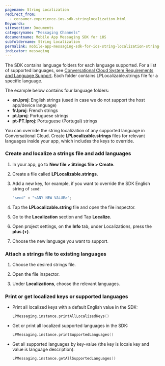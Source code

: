 ```yaml
---
pagename: String Localization
redirect_from:
  - consumer-experience-ios-sdk-stringlocalization.html
Keywords:
sitesection: Documents
categoryname: "Messaging Channels"
documentname: Mobile App Messaging SDK for iOS
subfoldername: String Localization
permalink: mobile-app-messaging-sdk-for-ios-string-localization-string-localization.html
indicator: messaging
---
```


The SDK contains language folders for each language supported. For a list of supported languages, see [Conversational Cloud System Requirements and Language Support](https://ce-sr.s3.amazonaws.com/CA/Admin/Sys%20req/System%20requirements.pdf). Each folder contains LPLocalizable.strings file for a specific language.

The example below contains four language folders:

* **en.lproj**: English strings (used in case we do not support the host app/device language)
* **fr.lproj**: French strings
* **pt.lproj**: Portuguese strings
* **pt-PT.lproj**: Portuguese (Portugal) strings

You can override the string localization of any supported language in Conversational Cloud. Create **LPLocalizable.strings** files for relevant languages inside your app, which includes the keys to override.  

### Create and localize a strings file and add languages

1. In your app, go to **New file > Strings file > Create**.

2. Create a file called **LPLocalizable.strings**.  

3. Add a new key, for example, if you want to override the SDK English string of `send`:  
   
   ```swift
   "send" = "<ANY NEW VALUE>";
   ```

4. Tap the **LPLocalizable.string** file and open the file inspector.

5. Go to the **Localization** section and Tap **Localize**.

6. Open project settings, on the **Info** tab, under Localizations, press the **plus (+)**.

7. Choose the new language you want to support.

### Attach a strings file to existing languages


1. Choose the desired strings file.

2. Open the file inspector.

3. Under **Localizations**, choose the relevant languages.


### Print or get localized keys or supported languages

* Print all localized keys with a default English value in the SDK:

   ```swift
   LPMessaging.instance.printAllLocalizedKeys()
   ```

* Get or print all localized supported languages in the SDK:

   ```swift
   LPMessaging.instance.printSupportedLanguages()
   ```

* Get all supported languages by key-value (the key is locale key and value is language description):

   ```swift
   LPMessaging.instance.getAllSupportedLanguages()
   ```
